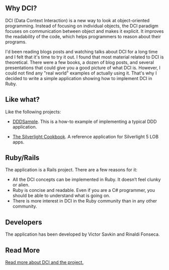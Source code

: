 ## Why DCI?

DCI (Data Context Interaction) is a new way to look at object-oriented programming. Instead of focusing on individual objects, the DCI paradigm focuses on communication between object and makes it explicit. It improves the readability of the code, which helps programmers to reason about their programs.

I'd been reading blogs posts and watching talks about DCI for a long time and I felt that it's time to try it out. I found that most material related to DCI is theoretical. There were a few books, a dozen of blog posts, and several presentations that could give you a good picture of what DCI is. However, I could not find any "real world" examples of actually using it. That's why I decided to write a simple application showing how to implement DCI in Ruby.

## Like what?

Like the following projects:

* [DDDSample](http://dddsample.sourceforge.net/). This is a how-to example of implementing a typical DDD application.

* [The Silverlight Cookbook](http://silverlightcookbook.codeplex.com/). A reference application for Silverlight 5 LOB apps.
 
## Ruby/Rails

The application is a Rails project. There are a few reasons for it:

* All the DCI concepts can be implemented in Ruby. It doesn’t feel clunky or alien.
* Ruby is concise and readable. Even if you are a C# programmer, you should be able to understand what is going on.
* There is more interest in DCI in the Ruby community than in any other community. 

## Developers

The application has been developed by Victor Savkin and Rinaldi Fonseca.

## Read More

[Read more about DCI and the project.](http://dci-in-ruby.info)


